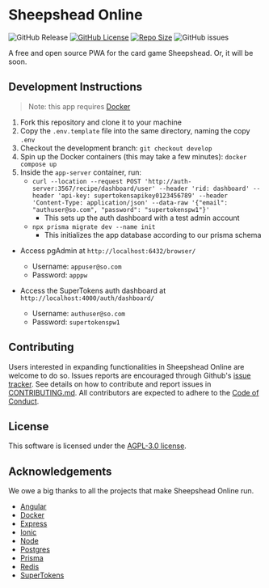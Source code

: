 # Sheepshead Online

![GitHub Release](https://img.shields.io/github/v/release/reednel/sheepshead-online) [![GitHub License](https://img.shields.io/github/license/reednel/sheepshead-online?color=purple)](https://github.com/reednel/sheepshead-online/blob/main/LICENSE) [![Repo Size](https://img.shields.io/github/repo-size/reednel/sheepshead-online)](https://github.com/reednel/sheepshead-online) ![GitHub issues](https://img.shields.io/github/issues/reednel/sheepshead-online)

A free and open source PWA for the card game Sheepshead. Or, it will be soon.

## Development Instructions

> Note: this app requires [Docker](https://www.docker.com/get-started/)

1. Fork this repository and clone it to your machine
2. Copy the `.env.template` file into the same directory, naming the copy `.env`
3. Checkout the development branch: `git checkout develop`
4. Spin up the Docker containers (this may take a few minutes): `docker compose up`
5. Inside the `app-server` container, run:
   - `curl --location --request POST 'http://auth-server:3567/recipe/dashboard/user' --header 'rid: dashboard' --header 'api-key: supertokensapikey0123456789' --header 'Content-Type: application/json' --data-raw '{"email": "authuser@so.com", "password": "supertokenspw1"}'`
     - This sets up the auth dashboard with a test admin account
   - `npx prisma migrate dev --name init`
     - This initializes the app database according to our prisma schema

- Access pgAdmin at `http://localhost:6432/browser/`

  - Username: `appuser@so.com`
  - Password: `apppw`

- Access the SuperTokens auth dashboard at `http://localhost:4000/auth/dashboard/`

  - Username: `authuser@so.com`
  - Password: `supertokenspw1`

## Contributing

Users interested in expanding functionalities in Sheepshead Online are welcome to do so. Issues reports are encouraged through Github's [issue tracker](https://github.com/reednel/sheepshead-online/issues). See details on how to contribute and report issues in [CONTRIBUTING.md](CONTRIBUTING.md). All contributors are expected to adhere to the [Code of Conduct](CODE_OF_CONDUCT.md).

## License

This software is licensed under the [AGPL-3.0 license](LICENSE).

## Acknowledgements

We owe a big thanks to all the projects that make Sheepshead Online run.

- [Angular](https://github.com/angular)
- [Docker](https://github.com/docker)
- [Express](https://github.com/expressjs)
- [Ionic](https://github.com/ionic-team)
- [Node](https://github.com/nodejs)
- [Postgres](https://github.com/postgres)
- [Prisma](https://github.com/prisma)
- [Redis](https://github.com/redis)
- [SuperTokens](https://github.com/supertokens)
